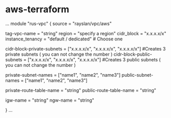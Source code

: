 # aws-terraform
...
module "rus-vpc" {
  source = "rayslan/vpc/aws"

  tag-vpc-name     = "string"
  region           = "specify a region"
  cidr_block       = "x.x.x.x/x"
  instance_tenancy = "default / dedicated" # Choose one

  cidr-block-private-subnets = ["x.x.x.x/x", "x.x.x.x/x", "x.x.x.x/x"] #Creates 3 private subnets ( you can not change the number )
  cidr-block-public-subnets  = ["x.x.x.x/x", "x.x.x.x/x", "x.x.x.x/x"] #Creates 3 public subnets ( you can not change the number )

  private-subnet-names = ["name1", "name2", "name3"]
  public-subnet-names  = ["name1", "name2", "name3"]

  private-route-table-name = "string"
  public-route-table-name  = "string"

  igw-name = "string"
  ngw-name = "string"

}
...
